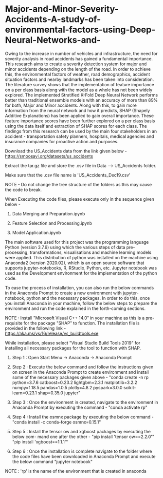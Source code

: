 # Major-and-Minor-Severity-Accidents-A-study-of-environmental-factors-using-Deep-Neural-Networks-and-
Owing to the increase in number of vehicles and infrastructure, the need for severity analysis in road accidents has gained a fundamental importance. This research aims to create a severity detection system for major and minor accidents depending on the length of the road. In order to achieve this, the environmental factors of weather, road demographics, accident situation factors and nearby landmarks has been taken into consideration. The literature survey shows that the implementation of feature importance on a per class basis along with the model as a whole has not been widely explored. The implemented Stratified K-Fold Deep Neural Network performs better than traditional ensemble models with an accuracy of more than 89% for both, Major and Minor accidents. Along with this, to gain more information from the neural network and how it predicts, SHAP (Shapely Additive Explanations) has been applied to gain overall importance. These feature importance scores have been further explored on a per class basis using the data itself and extraction of SHAP scores for each class. The findings from this research can be used by the main four stakeholders in an accident - transportation safety planners, hospitals, medical agencies and insurance companies for proactive action and purposes.

Download the US_Accidents data from the link given below - 
https://smoosavi.org/datasets/us_accidents

Extract the tar.gz file and store the .csv file in Data --> US_Accidents folder.

Make sure that the .csv file name is 'US_Accidents_Dec19.csv'



NOTE - Do not change the tree structure of the folders as this may cause the code to break.


When Executing the code files, please execute only in the sequence given below - 

1) Data Merging and Preparation.ipynb

2) Feature Selection and Processing.ipynb

3) Model Application.ipynb

The main software used for this project was the programming language Python (version 3.7.6) using which the various steps of data pre-processing, transformations, visualisations and machine learning models were applied. This distribution of python was installed on the machine using Anaconda2 (version 2020.02), which is an open source software that supports jupyter-notebooks, R, RStudio, Python, etc. Jupyter notebook was used as the Development environment for the implementation of the python code.

To ease the process of installation, you can also run the below commands in the Anaconda Prompt to create a new environment with jupyter-notebook, python and the
necessary packages. In order to do this, once you install Anaconda in your machine, follow the below steps to prepare the environment and run the code explained in the
forth-coming sections. 

NOTE : Install "Microsoft Visual C++ 14.0" in your machine as this is a pre-requisite for the package "SHAP" to function. The installation file is
provided in the following link -
https://aka.ms/vs/16/release/vs_buildtools.exe

While installation, please select "Visual Studio Build Tools 2019" for installing
all necessary packages for the tool to function with SHAP.

1) Step 1 : Open Start Menu -> Anaconda -> Anaconda Prompt

2) Step 2 : Execute the below command and follow the instructions given on screen
in the Anaconda Prompt to create environment and install some of the necessary
packages given above -
"conda create -n rp python=3.7.6 catboost=0.23.2 lightgbm=2.3.1 matplotlib=3.2.2
numpy=1.18.5 pandas=1.0.5 plotly=4.8.2 pyspark=3.0.0 scikit-learn=0.23.1 shap=0.35.0
jupyter"

3) Step 3 : Once the environment in created, navigate to the environment in Anaconda
Prompt by executing the command -
"conda activate rp"

4) Step 4 : Install the osmnx package by executing the below command -
"conda install -c conda-forge osmnx=0.15.1"

5) Step 5 : Install the tensor
ow and xgboost packages by executing the below com-
mand one after the other -
"pip install 'tensor
ow==2.2.0'"
"pip install 'xgboost==1.1.1'"

6) Step 6 : Once the installation is complete navigate to the folder where the code
files have been downloaded in Anaconda Prompt and execute the below command
"jupyter notebook"

NOTE : 'rp' is the name of the environment that is created in anaconda
